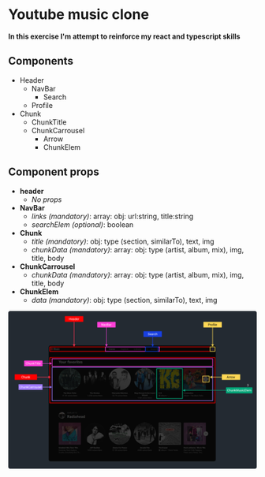 # Youtube music clone
**In this exercise I'm attempt to reinforce my react and typescript skills**

## Components
* Header
  * NavBar
    * Search
  * Profile
* Chunk
  * ChunkTitle
  * ChunkCarrousel
    * Arrow
    * ChunkElem
## Component props
* **header**
  * *No props*
* **NavBar**
  * *links (mandatory)*: array: obj: url:string, title:string
  * *searchElem (optional)*: boolean
* **Chunk**
  * *title (mandatory)*: obj: type (section, similarTo), text, img
  * *chunkData (mandatory)*: array: obj: type (artist, album, mix), img, title, body
* **ChunkCarrousel**
  * *chunkData (mandatory)*: array: obj: type (artist, album, mix), img, title, body
* **ChunkElem**
  * *data (mandatory)*: obj: type (section, similarTo), text, img

![](./public/img/components.png)



